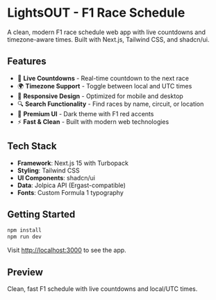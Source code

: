 # LightsOUT - F1 Race Schedule

A clean, modern F1 race schedule web app with live countdowns and timezone-aware times. Built with Next.js, Tailwind CSS, and shadcn/ui.

## Features

- 🏁 **Live Countdowns** - Real-time countdown to the next race
- 🌍 **Timezone Support** - Toggle between local and UTC times
- 📱 **Responsive Design** - Optimized for mobile and desktop
- 🔍 **Search Functionality** - Find races by name, circuit, or location
- 🎨 **Premium UI** - Dark theme with F1 red accents
- ⚡ **Fast & Clean** - Built with modern web technologies

## Tech Stack

- **Framework**: Next.js 15 with Turbopack
- **Styling**: Tailwind CSS
- **UI Components**: shadcn/ui
- **Data**: Jolpica API (Ergast-compatible)
- **Fonts**: Custom Formula 1 typography

## Getting Started

```bash
npm install
npm run dev
```

Visit [http://localhost:3000](http://localhost:3000) to see the app.

## Preview

Clean, fast F1 schedule with live countdowns and local/UTC times.

